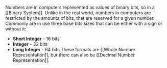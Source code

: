 Numbers are in computers represented as values of binary bits, so in a [[Binary System]]. Unlike in the real world, numbers in computers are restricted by the amounts of bits, that are reserved for a given number. Commonly are in use three base bits sizes that can be either with a sign or without it:
- **Short Integer** - 16 bits
- **Integer** - 32 bits
- **Long Integer** - 64 bits
These formats are [[Whole Number Representation]], but there can also be [[Decimal Number Representation]].